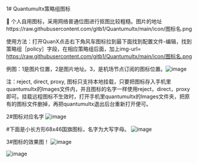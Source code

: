 1# Quantumultx策略组图标

👤 个人自用图标，采用网络普通位图进行抠图比较粗糙。图片的地址https://raw.githubusercontent.com/gitb1/Quantumultx/main/icon/图标名.png

使用方法：打开QuanX点击右下角风车图标拉到最下面找到配置文件-编辑，找到策略组［policy］字段，在相应策略组后面，加上img-url= https://raw.githubusercontent.com/gitb1/Quantumultx/main/icon/图标名.png 

例图：1是图片位置，2是图片地址。3，是机场节点订阅的图标位置。![image](https://raw.githubusercontent.com/gitb1/Quantumultx/main/icon/x/2020.2.JPEG)
  
注：reject, direct, proxy, 图标只支持本地挂载，只要把图标存入手机里quantumultx的lmages文件内，并且图标的名字一样使用reject，direct，proxy即可。挂载远程图标不生效时，打开手机里quantumultx的lmages文件夹，把原有的图标文件删掉，再把quantumultx退出后台重新打开便可。
 
2#图标对应名字
![image](https://raw.githubusercontent.com/gitb1/Quantumultx/main/icon/x/%231-01.JPEG)



#下面是小长方形68x46国旗图标，名字为大写字母。
![image](https://raw.githubusercontent.com/gitb1/Quantumultx/main/icon/x/2020.3.jpg)



3#图标的效果图！
![image](https://raw.githubusercontent.com/gitb1/Quantumultx/main/icon/x/2020.1.JPEG)

![image](https://raw.githubusercontent.com/gitb1/Quantumultx/main/icon/x/2020.5.JPEG)

